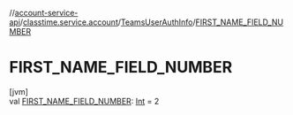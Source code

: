 //[account-service-api](../../../index.md)/[classtime.service.account](../index.md)/[TeamsUserAuthInfo](index.md)/[FIRST_NAME_FIELD_NUMBER](-f-i-r-s-t_-n-a-m-e_-f-i-e-l-d_-n-u-m-b-e-r.md)

# FIRST_NAME_FIELD_NUMBER

[jvm]\
val [FIRST_NAME_FIELD_NUMBER](-f-i-r-s-t_-n-a-m-e_-f-i-e-l-d_-n-u-m-b-e-r.md): [Int](https://kotlinlang.org/api/latest/jvm/stdlib/kotlin/-int/index.html) = 2
